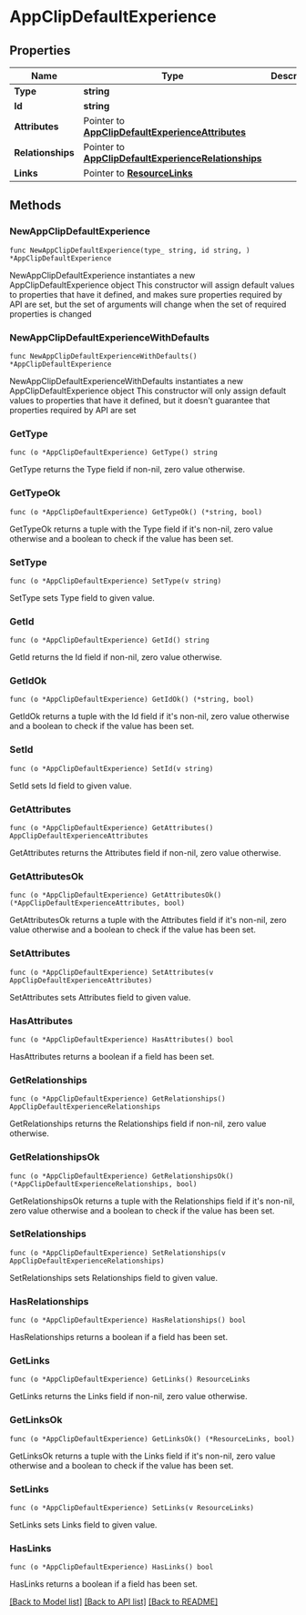 # AppClipDefaultExperience

## Properties

Name | Type | Description | Notes
------------ | ------------- | ------------- | -------------
**Type** | **string** |  | 
**Id** | **string** |  | 
**Attributes** | Pointer to [**AppClipDefaultExperienceAttributes**](AppClipDefaultExperienceAttributes.md) |  | [optional] 
**Relationships** | Pointer to [**AppClipDefaultExperienceRelationships**](AppClipDefaultExperienceRelationships.md) |  | [optional] 
**Links** | Pointer to [**ResourceLinks**](ResourceLinks.md) |  | [optional] 

## Methods

### NewAppClipDefaultExperience

`func NewAppClipDefaultExperience(type_ string, id string, ) *AppClipDefaultExperience`

NewAppClipDefaultExperience instantiates a new AppClipDefaultExperience object
This constructor will assign default values to properties that have it defined,
and makes sure properties required by API are set, but the set of arguments
will change when the set of required properties is changed

### NewAppClipDefaultExperienceWithDefaults

`func NewAppClipDefaultExperienceWithDefaults() *AppClipDefaultExperience`

NewAppClipDefaultExperienceWithDefaults instantiates a new AppClipDefaultExperience object
This constructor will only assign default values to properties that have it defined,
but it doesn't guarantee that properties required by API are set

### GetType

`func (o *AppClipDefaultExperience) GetType() string`

GetType returns the Type field if non-nil, zero value otherwise.

### GetTypeOk

`func (o *AppClipDefaultExperience) GetTypeOk() (*string, bool)`

GetTypeOk returns a tuple with the Type field if it's non-nil, zero value otherwise
and a boolean to check if the value has been set.

### SetType

`func (o *AppClipDefaultExperience) SetType(v string)`

SetType sets Type field to given value.


### GetId

`func (o *AppClipDefaultExperience) GetId() string`

GetId returns the Id field if non-nil, zero value otherwise.

### GetIdOk

`func (o *AppClipDefaultExperience) GetIdOk() (*string, bool)`

GetIdOk returns a tuple with the Id field if it's non-nil, zero value otherwise
and a boolean to check if the value has been set.

### SetId

`func (o *AppClipDefaultExperience) SetId(v string)`

SetId sets Id field to given value.


### GetAttributes

`func (o *AppClipDefaultExperience) GetAttributes() AppClipDefaultExperienceAttributes`

GetAttributes returns the Attributes field if non-nil, zero value otherwise.

### GetAttributesOk

`func (o *AppClipDefaultExperience) GetAttributesOk() (*AppClipDefaultExperienceAttributes, bool)`

GetAttributesOk returns a tuple with the Attributes field if it's non-nil, zero value otherwise
and a boolean to check if the value has been set.

### SetAttributes

`func (o *AppClipDefaultExperience) SetAttributes(v AppClipDefaultExperienceAttributes)`

SetAttributes sets Attributes field to given value.

### HasAttributes

`func (o *AppClipDefaultExperience) HasAttributes() bool`

HasAttributes returns a boolean if a field has been set.

### GetRelationships

`func (o *AppClipDefaultExperience) GetRelationships() AppClipDefaultExperienceRelationships`

GetRelationships returns the Relationships field if non-nil, zero value otherwise.

### GetRelationshipsOk

`func (o *AppClipDefaultExperience) GetRelationshipsOk() (*AppClipDefaultExperienceRelationships, bool)`

GetRelationshipsOk returns a tuple with the Relationships field if it's non-nil, zero value otherwise
and a boolean to check if the value has been set.

### SetRelationships

`func (o *AppClipDefaultExperience) SetRelationships(v AppClipDefaultExperienceRelationships)`

SetRelationships sets Relationships field to given value.

### HasRelationships

`func (o *AppClipDefaultExperience) HasRelationships() bool`

HasRelationships returns a boolean if a field has been set.

### GetLinks

`func (o *AppClipDefaultExperience) GetLinks() ResourceLinks`

GetLinks returns the Links field if non-nil, zero value otherwise.

### GetLinksOk

`func (o *AppClipDefaultExperience) GetLinksOk() (*ResourceLinks, bool)`

GetLinksOk returns a tuple with the Links field if it's non-nil, zero value otherwise
and a boolean to check if the value has been set.

### SetLinks

`func (o *AppClipDefaultExperience) SetLinks(v ResourceLinks)`

SetLinks sets Links field to given value.

### HasLinks

`func (o *AppClipDefaultExperience) HasLinks() bool`

HasLinks returns a boolean if a field has been set.


[[Back to Model list]](../README.md#documentation-for-models) [[Back to API list]](../README.md#documentation-for-api-endpoints) [[Back to README]](../README.md)


